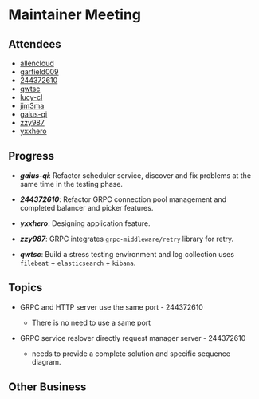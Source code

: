 # Maintainer Meeting

## Attendees

- [allencloud](https://github.com/allencloud)
- [garfield009](https://github.com/garfield009)
- [244372610](https://github.com/244372610)
- [qwtsc](https://github.com/qwtsc)
- [lucy-cl](https://github.com/lucy-cl)
- [jim3ma](https://github.com/jim3ma)
- [gaius-qi](https://github.com/gaius-qi)
- [zzy987](https://github.com/zzy987)
- [yxxhero](https://github.com/yxxhero)

## Progress

- ***gaius-qi***: Refactor scheduler service, discover and fix problems at the same time in the testing phase.

- ***244372610***: Refactor GRPC connection pool management and completed balancer and picker features.

- ***yxxhero***: Designing application feature.

- ***zzy987***: GRPC integrates `grpc-middleware/retry` library for retry.

- ***qwtsc***: Build a stress testing environment and log collection uses `filebeat` + `elasticsearch` + `kibana`.

## Topics

- GRPC and HTTP server use the same port - 244372610
  - There is no need to use a same port

- GRPC service reslover directly request manager server - 244372610
  - needs to provide a complete solution and specific sequence diagram.

## Other Business
